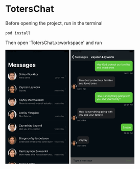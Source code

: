 # TotersChat

Before opening the project, run in the terminal
```
pod install
```
Then open 'TotersChat.xcworkspace' and run

<img src="https://github.com/husamdev/TotersChat/blob/master/Screenshots/Contacts.png" width="200" />
<img src="https://github.com/husamdev/TotersChat/blob/master/Screenshots/Chat.png" width="200" />
